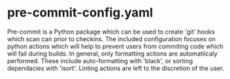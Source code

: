 # pre-commit-config.yaml

Pre-commit is a Python package which can be used to create 'git' hooks which scan can prior to checkins.
The included configuration focuses on python actions which will help to prevent users from commiting code which will fail during builds.
In general, only formatting actions are automatiicaly performed. These include auto-formatting with 'black', or sorting dependacies with 'isort'. 
Linting actions are left to the discretion of the user.
